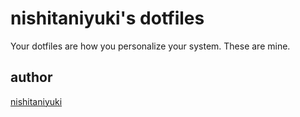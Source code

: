 # nishitaniyuki's dotfiles

Your dotfiles are how you personalize your system. These are mine.

## author

[nishitaniyuki](https://github.com/nishitaniyuki)

